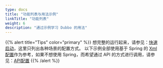 ```yaml
---
type: docs
title: "功能列表与用法示例"
linkTitle: "功能列表"
weight: 6
description: "通过示例学习 Dubbo 的用法"
---
```


{{% alert title="Tips" color="primary" %}}
想完整的运行起来，请参见：[快速启动](../quick-start)，这里只列出各种场景的配置方式。
以下示例全部使用基于 Spring 的 [Xml配置](../configuration/xml)作为参考，如果不想使用 Spring，而希望通过 API 的方式进行调用，请参见：[API配置](../configuration/api)
{{% /alert %}}
